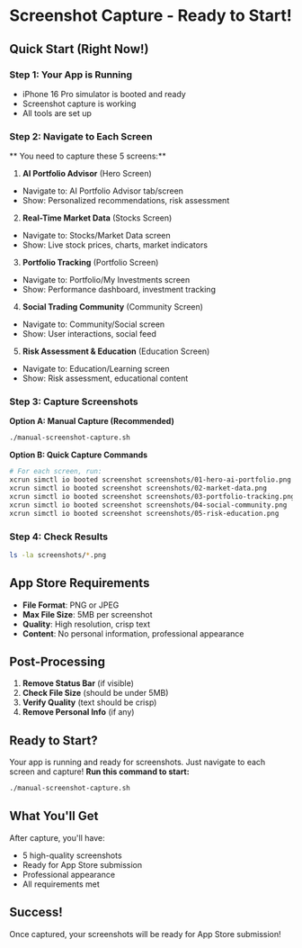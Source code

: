 # Screenshot Capture - Ready to Start!
## Quick Start (Right Now!)
### Step 1: Your App is Running 
- iPhone 16 Pro simulator is booted and ready
- Screenshot capture is working
- All tools are set up
### Step 2: Navigate to Each Screen
** You need to capture these 5 screens:**
1. **AI Portfolio Advisor** (Hero Screen)
- Navigate to: AI Portfolio Advisor tab/screen
- Show: Personalized recommendations, risk assessment
2. **Real-Time Market Data** (Stocks Screen)
- Navigate to: Stocks/Market Data screen
- Show: Live stock prices, charts, market indicators
3. **Portfolio Tracking** (Portfolio Screen)
- Navigate to: Portfolio/My Investments screen
- Show: Performance dashboard, investment tracking
4. **Social Trading Community** (Community Screen)
- Navigate to: Community/Social screen
- Show: User interactions, social feed
5. **Risk Assessment & Education** (Education Screen)
- Navigate to: Education/Learning screen
- Show: Risk assessment, educational content
### Step 3: Capture Screenshots
**Option A: Manual Capture (Recommended)**
```bash
./manual-screenshot-capture.sh
```
**Option B: Quick Capture Commands**
```bash
# For each screen, run:
xcrun simctl io booted screenshot screenshots/01-hero-ai-portfolio.png
xcrun simctl io booted screenshot screenshots/02-market-data.png
xcrun simctl io booted screenshot screenshots/03-portfolio-tracking.png
xcrun simctl io booted screenshot screenshots/04-social-community.png
xcrun simctl io booted screenshot screenshots/05-risk-education.png
```
### Step 4: Check Results
```bash
ls -la screenshots/*.png
```
## App Store Requirements
- **File Format**: PNG or JPEG
- **Max File Size**: 5MB per screenshot
- **Quality**: High resolution, crisp text
- **Content**: No personal information, professional appearance
## Post-Processing
1. **Remove Status Bar** (if visible)
2. **Check File Size** (should be under 5MB)
3. **Verify Quality** (text should be crisp)
4. **Remove Personal Info** (if any)
## Ready to Start?
Your app is running and ready for screenshots. Just navigate to each screen and capture!
**Run this command to start:**
```bash
./manual-screenshot-capture.sh
```
## What You'll Get
After capture, you'll have:
- 5 high-quality screenshots
- Ready for App Store submission
- Professional appearance
- All requirements met
## Success!
Once captured, your screenshots will be ready for App Store submission!
